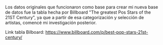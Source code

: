 Los datos originales que funcionaron como base para crear mi nueva base de datos fue la tabla hecha por Billboard "The greatest Pos Stars of the 21ST Century", ya que a partir de esa categorización y selección de artistas, comencé mi investigación posterior.

Link tabla Bilboard: https://www.billboard.com/p/best-pop-stars-21st-century/

